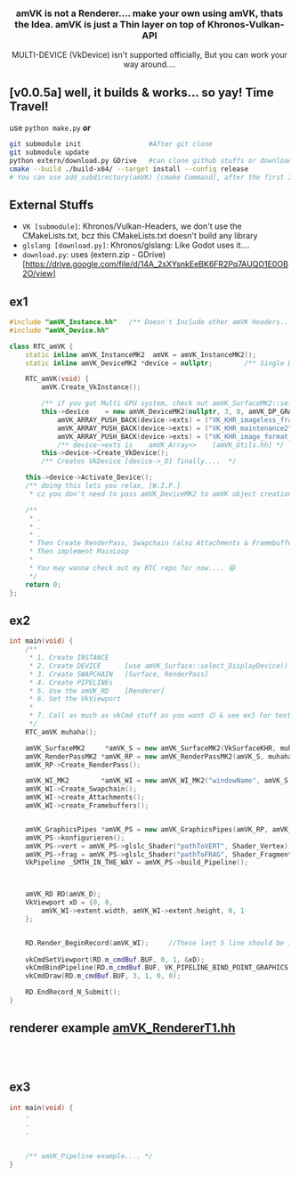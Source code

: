 <h3 align=center> 
amVK is not a Renderer.... make your own using amVK, thats the Idea. amVK is just a Thin layer on top of Khronos-Vulkan-API
</h3>
<p align=center>MULTI-DEVICE (VkDevice) isn't supported officially, But you can work your way around....</p>

## [v0.0.5a] well, it builds & works... so yay! Time Travel! 
use `python make.py`  ***or***
```sh
git submodule init                 #After git clone
git submodule update
python extern/download.py GDrive   #can clone github stuffs or download from the drive link
cmake --build ./build-x64/ --target install --config release
# You can use add_subdirectory(amVK) [cmake Command], after the first 3 lines
```

## External Stuffs
- `VK [submodule]`: Khronos/Vulkan-Headers, we don't use the CMakeLists.txt, bcz this CMakeLists.txt doesn't build any library
- `glslang [download.py]`: Khronos/glslang: Like Godot uses it....
- `download.py`: uses (extern.zip - GDrive)[https://drive.google.com/file/d/14A_2sXYsnkEeBK6FR2Pq7AUQO1E0OB2O/view]


## ex1
```cpp
#include "amVK_Instance.hh"   /** Doesn't Include other amVK Headers.... */
#include "amVK_Device.hh"

class RTC_amVK {
    static inline amVK_InstanceMK2  amVK = amVK_InstanceMK2();             /** C++17 */
    static inline amVK_DeviceMK2 *device = nullptr;        /** Single Device Support */

    RTC_amVK(void) {
        amVK.Create_VkInstance();

        /** if you got Multi GPU system, check out amVK_SurfaceMK2::select_DisplayDevice() [amVK_WI.hh] */
        this->device    = new amVK_DeviceMK2(nullptr, 3, 0, amVK_DP_GRAPHICS);
            amVK_ARRAY_PUSH_BACK(device->exts) = ("VK_KHR_imageless_framebuffer");
            amVK_ARRAY_PUSH_BACK(device->exts) = ("VK_KHR_maintenance2");
            amVK_ARRAY_PUSH_BACK(device->exts) = ("VK_KHR_image_format_list");
            /** device->exts is    amVK_Array<>    [amVK_Utils.hh] */
        this->device->Create_VkDevice();
        /** Creates VkDevice [device->_D] finally....  */

    this->device->Activate_Device(); 
    /** doing this lets you relax, [W.I.P.]
     * cz you don't need to pass amVK_DeviceMK2 to amVK object creations anymore.... */

    /**
     * .
     * .
     * .
     * Then Create RenderPass, Swapchain (also Attachments & Framebuffers), CommandBuffers
     * Then implement MainLoop
     * 
     * You may wanna check out my RTC repo for now.... 😄
     */
    return 0;
};
```

## ex2
```cpp
int main(void) {
    /**
     * 1. Create INSTANCE
     * 2. Create DEVICE      [use amVK_Surface::select_DisplayDevice() if you wish (must for multiGPU system support, ig)]
     * 3. Create SWAPCHAIN   [Surface, RenderPass]
     * 4. Create PIPELINEs
     * 5. Use the amVK_RD    [Renderer]
     * 6. Set the VkViewport
     * 
     * 7. Call as much as vkCmd stuff as you want 😉 & see ex3 for textures n images
     */
    RTC_amVK muhaha();

    amVK_SurfaceMK2     *amVK_S = new amVK_SurfaceMK2(VkSurfaceKHR, muhaha.device);
    amVK_RenderPassMK2 *amVK_RP = new amVK_RenderPassMK2(amVK_S, muhaha.device);
    amVK_RP->Create_RenderPass();

    amVK_WI_MK2        *amVK_WI = new amVK_WI_MK2("windowName", amVK_S, amVK_RP, muhaha.device);
    amVK_WI->Create_Swapchain();
    amVK_WI->create_Attachments();
    amVK_WI->create_Framebuffers();


    amVK_GraphicsPipes *amVK_PS = new amVK_GraphicsPipes(amVK_RP, amVK_D);
    amVK_PS->konfigurieren();
    amVK_PS->vert = amVK_PS->glslc_Shader("pathToVERT", Shader_Vertex);
    amVK_PS->frag = amVK_PS->glslc_Shader("pathToFRAG", Shader_Fragment);
    VkPipeline _SMTH_IN_THE_WAY = amVK_PS->build_Pipeline();



    amVK_RD RD(amVK_D);
    VkViewport xD = {0, 0, 
        amVK_WI->extent.width, amVK_WI->extent.height, 0, 1
    };


    RD.Render_BeginRecord(amVK_WI);     //These last 5 line should be inside LOOP....
    
    vkCmdSetViewport(RD.m_cmdBuf.BUF, 0, 1, &xD);
    vkCmdBindPipeline(RD.m_cmdBuf.BUF, VK_PIPELINE_BIND_POINT_GRAPHICS, SMTH_IN_THE_WAY);
    vkCmdDraw(RD.m_cmdBuf.BUF, 3, 1, 0, 0);

    RD.EndRecord_N_Submit();
}
```

## renderer example [amVK_RendererT1.hh](intern/amVK_RendererT1.hh)

</br>
</br>

## ex3
```cpp
int main(void) {
    .
    .
    .


    /** amVK_Pipeline example.... */
}
```